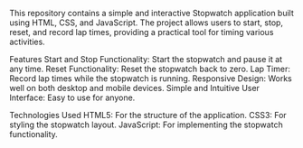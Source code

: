 This repository contains a simple and interactive Stopwatch application built using HTML, CSS, and JavaScript. The project allows users to start, stop, reset, and record lap times, providing a practical tool for timing various activities.

Features
Start and Stop Functionality: Start the stopwatch and pause it at any time.
Reset Functionality: Reset the stopwatch back to zero.
Lap Timer: Record lap times while the stopwatch is running.
Responsive Design: Works well on both desktop and mobile devices.
Simple and Intuitive User Interface: Easy to use for anyone.

Technologies Used
HTML5: For the structure of the application.
CSS3: For styling the stopwatch layout.
JavaScript: For implementing the stopwatch functionality.
